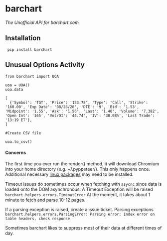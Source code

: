 # barchart
*The Unofficial API for barchart.com*


Installation
-----


``` pip install barchart```


Unusual Options Activity
-----

````
from barchart import UOA

uoa = UOA()
uoa.data 

[
  {'Symbol': 'TGT', 'Price': '153.78', 'Type': 'Call', 'Strike': '160.00', 'Exp Date': '08/28/20', 'DTE': '9', 'Bid': '1.53', 'Midpoint': '1.55', 'Ask': '1.56', 'Last': '1.40', 'Volume': '7,382', 'Open Int': '165', 'Vol/OI': '44.74', 'IV': '38.08%', 'Last Trade': '13:19 ET'},
]

#Create CSV file

uoa.to_csv()

````
#### Concerns
The first time you ever run the render() method, it will download Chromium into your home directory (e.g. ~/.pyppeteer/). This only happens once.
Additional necessary [linux packages](https://github.com/miyakogi/pyppeteer/issues/60) may need to be installed.

Timeout issues do sometimes occur when fetching  with `asycnc` since data is loaded onto the DOM asynchronous.
A Timeout Exception will be raised `barchart.helpers.errors.TimeoutError`
At the moment, it takes about 1 minute to fetch and parse 10-12 pages.

If a parsing exception is raised, create a issue ticket.
Parsing exceptions `barchart.helpers.errors.ParsingError: Parsing error: Index error on table headers, check response`
 
Sometimes barchart likes to suppress most of their data at different times of day.



 
